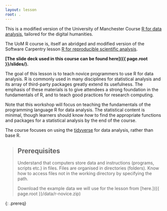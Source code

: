 ```yaml
---
layout: lesson
root: .
---
```


This is a modified version of the University of Manchester Course [R for data analysis](https://app.manchester.ac.uk/rrdata), tailored for the digital humanities.

The UoM R course is, itself an abridged and modified version of the Software Carpentry lesson [R for reproducible scientific analysis](http://swcarpentry.github.io/r-novice-gapminder).


**[The slide deck used in this course can be found here]({{ page.root }}/slides/).**


The goal of this lesson is to teach novice programmers to use R for data analysis. R is commonly used in many disciplines for statistical analysis and its array of third-party packages greatly extend its usefulness.  The emphasis of these materials is to give attendees a strong foundation in the fundamentals of R, and to teach good practices for research computing.

Note that this workshop will focus on teaching the fundamentals of the
programming language R for data analysis.  The statistical content is minimal, though learners should know _how_ to find the appropriate functions and packages for a statistical analysis by the end of the course.

The course focuses on using the [tidyverse](https://www.tidyverse.org) for data analysis, rather than base R.



> ## Prerequisites
>
> Understand that computers store data and instructions (programs, scripts etc.) in files.
> Files are organised in directories (folders).
> Know how to access files not in the working directory by specifying the path.
> 
> Download the example data we will use for the lesson from [here.]({{ page.root }}/data/r-novice.zip)
>
{: .prereq}
